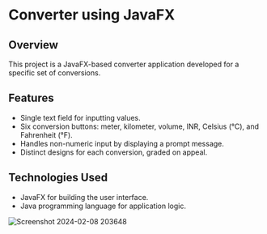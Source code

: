# Converter using JavaFX

## Overview
This project is a JavaFX-based converter application developed for a specific set of conversions.

## Features
- Single text field for inputting values.
- Six conversion buttons: meter, kilometer, volume, INR, Celsius (°C), and Fahrenheit (°F).
- Handles non-numeric input by displaying a prompt message.
- Distinct designs for each conversion, graded on appeal.

## Technologies Used
- JavaFX for building the user interface.
- Java programming language for application logic.

![Screenshot 2024-02-08 203648](https://github.com/Suganthini-G/JavaFx_Converter/assets/63195066/17d9fddb-16fc-4a8d-a814-4ed5d11df2dd)


  
